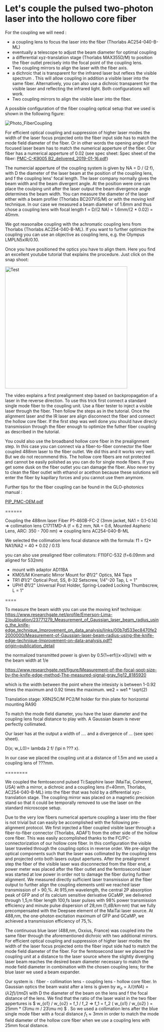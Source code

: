 # Let's couple the pulsed two-photon laser into the hollowo core fiber

For the coupling we will need :
*	a coupling lens to focus the laser into the fiber (Thorlabs AC254-040-B-ML)
*	eventually a telescope to adjust the beam diameter for optimal coupling
*	a differential xyz-translation stage (Thorlabs MAX355D/M) to position the fiber outlet precisely into the focal point of the coupling lens. 
*	Two coupling mirrors to align the laser with the fiber axis. 
*	a dichroic that is transparent for the infrared laser but reflexs the visible spectrum . This will allow coupling in addition a visible laser into the same fiber. Alternatively, you can also use a dichroic transparent for the visible laser and reflecting the infrared light. Both configurations will work.
*	Two coupling mirrors to align the visible laser into the fiber.

A possible configuration of the fiber coupling optical setup that we used is shown in the following figure:

![Photo_FiberCoupling](https://user-images.githubusercontent.com/38736127/177211832-9b103593-d3d3-4efb-b24c-df840a2f0456.png)

For efficient optical coupling and suppression of higher laser modes the width of the laser focus projected onto the fiber input side has to match the mode field diameter of the fiber. Or in other words the opening angle of the focused laser beam has to match the numerical apperture of the fiber. Our fiber has a numerical apperture of 0.02 (see spec sheet: Spec sheet of the fiber:
[PMC-C-K9005 B2_delivered_2019-01-16.pdf](https://github.com/vbormuth/OLU/files/9039097/PMC-C-K9005.B2_delivered_2019-01-16.pdf))

The numercial apperture of the coupling system is given by NA = D / (2 f), with D the diameter of the laser beam at the position of the coupling lens, and f the coupling lens' focal length. The laser company normally gives the beam width and the beam divergent angle. At the position were one can place the coulping unit after the laser output the beam divergence angle determines the beam width. You can measure the diameter of the laser either with a beam profiler (Thorlabs BC207VIS/M) or with the moving knif technique. In our case we measured a beam diameter of 1.6mm and thus chose a coupling lens with focal length f = D/(2 NA) = 1.6mm/(2 * 0.02) = 40mm. 

We got reasonalbe coupling with the achromatic coupling lens from Thorlabs (Thorlabs AC254-040-B-ML). If you want to further optimize the coupling you can use an objective as coupling lens, e.g. the Olympus LMPLN5xIR/0.10. 

Once you have positioned the optics you have to align them. Here you find an excellent youtube tutorial that explains the procedure. Just click on the snap shoot: 


[<img width="400" alt="Test" src="https://user-images.githubusercontent.com/38736127/176673048-5717d417-f3cd-4252-8551-5a9e17c1132f.png">](https://www.youtube.com/watch?v=kQvhbJbDG0M)

The video explains a first prealignment step based on backpropagation of a laser in the reverse direction. To use this trick first connect a standard single mode fiber to the coupling unit. Use a fiber tester to inject a visible laser through the fiber. Then follow the steps as in the tutorial. Once the alignment laser and the IR laser are align disconnect the fiber and connect the hollow core fiber. If the first step was well done you should have direcly transmission through the fiber enough to optimize the futher fiber coupling as described in the tutorial. 

You could also use the broadband hollow core fiber in the prealignment step. In this case you can connect via a fiber-to-fiber connector the fiber coupled 488nm laser to the fiber outlet. We did this and it works very well. But we do not recommend this. The hollow core fibers are not protected and cannot be easily polished as you can do for single mode fibers. If you get some dusk on the fiber outlet you can damage the fiber. Also never try to clean the fiber outlet with ethanol or acethon because these solutions will enter the fiber by kapillary forces and you cannot use them anymore. 

Further tips for the fiber coupling can be found in the GLO-photonics manual :

[PIP_PMC-OEM.pdf](https://github.com/vbormuth/OLU/files/9039094/PIP_PMC-OEM.pdf)

======

Coupling the 488nm laser 
Fiber P1-460B-FC-2  (3mm jacket, NA1 = 0.1-0.14) => collimation lens C171TMD-A (f = 6.2 mm, NA = 0.6, Mounted Aspheric Lens, ARC: 350 - 700 nm) =>  coupling lens AC254-040-B-ML

We selected the collimation lens focal distance with the formula: f1 = f2*  NA1/NA2 = 40 * 0.02 / 0.13

you can also use prealigned fiber collimators: F110FC-532  (f=6.09mm and aligned for 532nm)
* mount with adaptor AD11BA
* KM05/M	Kinematic Mirror Mount for Ø1/2" Optics, M4 Taps
* TR1  Ø1/2" Optical Post, SS, 8-32 Setscrew, 1/4"-20 Tap, L = 1"
* UPH1  Ø1/2" Universal Post Holder, Spring-Loaded Locking Thumbscrew, L = 1" 



====

To measure the beam width you can use the moving knif technique:
https://www.researchgate.net/profile/Emerson-Lima-2/publication/23771279_Measurement_of_Gaussian_laser_beam_radius_using_the_knife-edge_technique_Improvement_on_data_analysis/links/00b7d533ec8470fe22000000/Measurement-of-Gaussian-laser-beam-radius-using-the-knife-edge-technique-Improvement-on-data-analysis.pdf?origin=publication_detail

the normalized transmitted power is given by 0.5(1+erf((x-x0)/w))  with w the beam width at 1/e

https://www.researchgate.net/figure/Measurement-of-the-focal-spot-size-by-the-knife-edge-method-The-measured-signal-gray_fig12_8185920

which is the width between the point where the intesisty is between 1-0.92 times the maximum and 0.92 times the maximum. 
we2 = we1 * \sqrt(2)

Translation stage: XRN25C/M
PC2/M holder for thin plate 
for horizontal mounting RA90



To match the mode field diameter, you have the laser diameter and the coupling lens focal distance to play with. A Gaussian beam is never perfectly collimated.

Our laser has at the output a width of …. and a divergence of …  (see spec sheet). 

D(x; w_L0)= lambda 2 f/ (\pi n ??? x).

In our case we placed the coupling unit at a distance of 1.5m and we used a coupling lens of ???mm. 



========


We coupled the femtosecond pulsed Ti:Sapphire laser (MaiTai, Coherent, USA) with a mirror, a dichroic and a coupling lens (f=40mm, Thorlabs, AC254-040-B-ML) into the fiber that was hold by a differential xyz-translation stage. The coupling mirror was placed on a magnetic precision stand so that it could be temporally removed to use the laser on the standard microscope setup.


Due to the very low fibers numerical aperture coupling a laser into the fiber is not trivial but can easily be accomplished with the following pre-alignment protocol.  We first injected a fiber coupled visible laser through a fiber-to-fiber connector (Thorlabs, ADAF1) from the other side of the hollow core fiber. This was easily accomplished thanks to the FC/PC-connectorization of our hollow core fiber. In this configuration the visible laser traveled through the coupling optics in reverse order. We pre-align the optical components such that the laser was collimated by the coupling lens and projected onto both lasers output apertures. After the prealignment step the fiber of the visible laser was disconnected from the fiber end, a power meter was placed after the fiber outlet and the femtosecond laser was started at low power in order not to damage the fiber during further alignment. We measured directly sufficient laser transmission at the fiber output to further align the coupling elements until we reached laser transmission of $>$ 90\,$\%$. At 915\,nm wavelength, the central 2P absorption peak of GFP and of its calcium sensitive derivative GCaMP, we delivered through 1,5\,m fiber length 100\,fs laser pulses with 98\% power transmission efficiency  and minute pulse dispersion of 28\,nm (1\,dB/km·nm) that we fully precompensated with the Deepsee element of the MaiTai laser source. At 488\,nm,  the one-photon excitation maximum of GFP and GCaMP, we achieved a transmission efficiency of 75\,\%. 




 The continuous blue laser (488\,nm, Oxxius, France) was coupled into the same fiber through the aforementioned dichroic with two additional mirrors. For efficient optical coupling and suppression of higher laser modes the width of the laser focus projected onto the fiber input side had to match the mode field diameter of the fiber. For the femtosecond laser we placed the coupling unit at a distance to the laser source where the slightly diverging laser beam reaches the desired beam diameter necessary to match the mode field diameter in combination with the chosen coupling lens; for the blue laser we used a beam expander. 


Our system is : fiber - collimation lens - coupling lens - hollow core fiber. In Gaussian optics the beam waist after a lens is given by $w_o = \lambda / (\pi NA) = (\lambda 2 f)/(\pi n D)$ with D the diameter of the beam on the lens and f the focal distance of the lens. We find that the ratio of the laser waist in the two fiber appertures is $ w_{o1} / w_{o2} = f_1 / f_2  =>  f_1 = f_2 ( w_{o1} / w_{o2} ) = 25mm * (3\mu m / 23\mu m) $ . So we used a collimation lens after the blue single mode fiber with a focal distance $f_1 \approx 3$mm in order to match the mode field diameter of the hollow core fiber when we use a coupling lens with 25mm focal distance.



